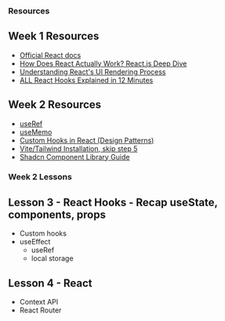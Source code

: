 ### Resources
## Week 1 Resources
- [Official React docs](https://react.dev/learn)
- [How Does React Actually Work? React.js Deep Dive](https://www.youtube.com/watch?v=7YhdqIR2Yzo&t=328s&ab_channel=PhilipFabianek)
- [Understanding React's UI Rendering Process](https://www.youtube.com/watch?v=i793Qm6kv3U&list=PLBjmvn5NzvVwCjGsbIgirlCSVYCwmQtgh&index=3&ab_channel=CrossComm%2CInc.)
- [ALL React Hooks Explained in 12 Minutes](https://www.youtube.com/watch?v=LOH1l-MP_9k&ab_channel=CodeBootcamp)

## Week 2 Resources
- [useRef](https://www.youtube.com/watch?v=42BkpGe8oxg)
- [useMemo](https://www.youtube.com/watch?v=THL1OPn72vo&ab_channel=WebDevSimplified)
- [Custom Hooks in React (Design Patterns)](https://www.youtube.com/watch?v=I2Bgi0Qcdvc)
- [Vite/Tailwind Installation, skip step 5](https://tailwindcss.com/docs/installation/using-vite)
- [Shadcn Component Library Guide](https://ui.shadcn.com/docs/installation/vite)

### Week 2 Lessons

## Lesson 3 - React Hooks - Recap useState, components, props
- Custom hooks 
- useEffect
    - useRef
    - local storage

## Lesson 4 - React
- Context API
- React Router